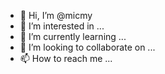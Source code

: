 - 👋 Hi, I’m @micmy
- 👀 I’m interested in ...
- 🌱 I’m currently learning ...
- 💞️ I’m looking to collaborate on ...
- 📫 How to reach me ...

<!---
micmy/micmy is a ✨ special ✨ repository because its `README.md` (this file) appears on your GitHub profile.
You can click the Preview link to take a look at your changes.
--->
